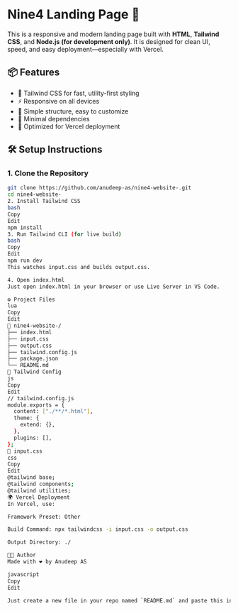# Nine4 Landing Page 🚀

This is a responsive and modern landing page built with **HTML**, **Tailwind CSS**, and **Node.js (for development only)**. It is designed for clean UI, speed, and easy deployment—especially with Vercel.

## 📦 Features

- 💨 Tailwind CSS for fast, utility-first styling
- ⚡ Responsive on all devices
- 🧠 Simple structure, easy to customize
- 📁 Minimal dependencies
- 🚀 Optimized for Vercel deployment

## 🛠️ Setup Instructions

### 1. Clone the Repository

```bash
git clone https://github.com/anudeep-as/nine4-website-.git
cd nine4-website-
2. Install Tailwind CSS
bash
Copy
Edit
npm install
3. Run Tailwind CLI (for live build)
bash
Copy
Edit
npm run dev
This watches input.css and builds output.css.

4. Open index.html
Just open index.html in your browser or use Live Server in VS Code.

⚙️ Project Files
lua
Copy
Edit
📁 nine4-website-/
├── index.html
├── input.css
├── output.css
├── tailwind.config.js
├── package.json
└── README.md
📄 Tailwind Config
js
Copy
Edit
// tailwind.config.js
module.exports = {
  content: ["./**/*.html"],
  theme: {
    extend: {},
  },
  plugins: [],
};
📄 input.css
css
Copy
Edit
@tailwind base;
@tailwind components;
@tailwind utilities;
🌍 Vercel Deployment
In Vercel, use:

Framework Preset: Other

Build Command: npx tailwindcss -i input.css -o output.css

Output Directory: ./

🧑‍💻 Author
Made with ❤️ by Anudeep AS

javascript
Copy
Edit

Just create a new file in your repo named `README.md` and paste this in. Let me know if you want badge icons or preview screenshots too.
